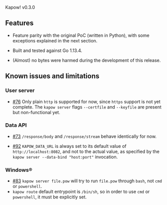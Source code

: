 Kapow! v0.3.0

## Features

* Feature parity with the original PoC (written in Python), with some exceptions
  explained in the next section.

* Built and tested against Go 1.13.4.

* (Almost) no bytes were harmed during the development of this release.


## Known issues and limitations

### User server

* [#76][i76] Only plain `http` is supported for now, since `https` support is
  not yet complete. The `kapow server` flags `--certfile` and `--keyfile` are
  present but non-functional yet.


### Data API

* [#73][i73] `/response/body` and `/response/stream` behave identically for now.

* [#92][i92] `KAPOW_DATA_URL` is always set to its default value of
  `http://localhost:8082`, and not to the actual value, as specified by the
  `kapow server --data-bind "host:port"` invocation.


### Windows®

* [#83][i83] `kapow server file.pow` will try to run `file.pow` through `bash`, not `cmd`
  or `powershell`.
* `kapow route` default entrypoint is `/bin/sh`, so in order to use `cmd` or
  `powershell`, it must be explicitly set.


[i73]: https://github.com/BBVA/kapow/issues/73
[i76]: https://github.com/BBVA/kapow/issues/76
[i83]: https://github.com/BBVA/kapow/issues/83
[i92]: https://github.com/BBVA/kapow/issues/92
